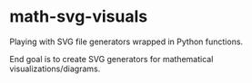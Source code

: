 # math-svg-visuals

Playing with SVG file generators wrapped in Python functions. 

End goal is to create SVG generators for mathematical visualizations/diagrams. 